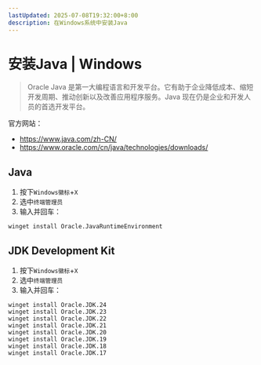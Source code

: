 ```yaml
---
lastUpdated: 2025-07-08T19:32:00+8:00
description: 在Windows系统中安装Java
---
```


# 安装Java | Windows

> Oracle Java 是第一大编程语言和开发平台。它有助于企业降低成本、缩短开发周期、推动创新以及改善应用程序服务。Java 现在仍是企业和开发人员的首选开发平台。

官方网站：

- <https://www.java.com/zh-CN/>
- <https://www.oracle.com/cn/java/technologies/downloads/>

## Java

1. 按下`Windows徽标`+`X`
2. 选中`终端管理员`
3. 输入并回车：

```shell
winget install Oracle.JavaRuntimeEnvironment
```

## JDK Development Kit

1. 按下`Windows徽标`+`X`
2. 选中`终端管理员`
3. 输入并回车：

```shell
winget install Oracle.JDK.24
winget install Oracle.JDK.23
winget install Oracle.JDK.22
winget install Oracle.JDK.21
winget install Oracle.JDK.20
winget install Oracle.JDK.19
winget install Oracle.JDK.18
winget install Oracle.JDK.17
```
